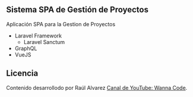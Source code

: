 ## Sistema SPA de Gestión de Proyectos

Aplicación SPA para la Gestion de Proyectos

- Laravel Framework
  - Laravel Sanctum
- GraphQL
- VueJS

## Licencia

Contenido desarrollodo por Raúl Alvarez [Canal de YouTube: Wanna Code](https://www.youtube.com/channel/UCgr-JUX8LqIFYZTMDn6zn9w).
